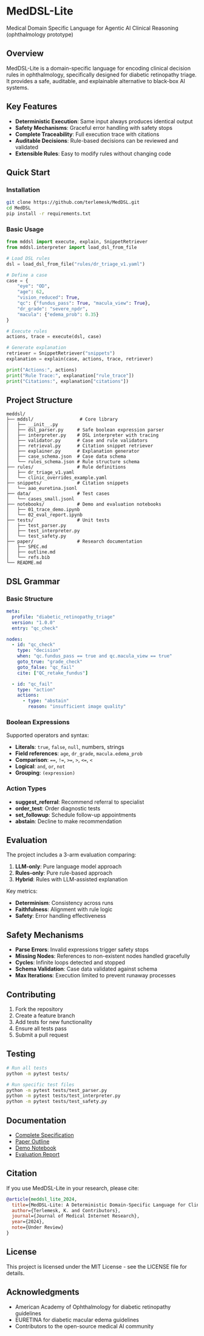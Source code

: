 # MedDSL-Lite

Medical Domain Specific Language for Agentic AI Clinical Reasoning (ophthalmology prototype)

## Overview

MedDSL-Lite is a domain-specific language for encoding clinical decision rules in ophthalmology, specifically designed for diabetic retinopathy triage. It provides a safe, auditable, and explainable alternative to black-box AI systems.

## Key Features

- **Deterministic Execution**: Same input always produces identical output
- **Safety Mechanisms**: Graceful error handling with safety stops
- **Complete Traceability**: Full execution trace with citations
- **Auditable Decisions**: Rule-based decisions can be reviewed and validated
- **Extensible Rules**: Easy to modify rules without changing code

## Quick Start

### Installation

```bash
git clone https://github.com/terlemesk/MedDSL.git
cd MedDSL
pip install -r requirements.txt
```

### Basic Usage

```python
from mddsl import execute, explain, SnippetRetriever
from mddsl.interpreter import load_dsl_from_file

# Load DSL rules
dsl = load_dsl_from_file("rules/dr_triage_v1.yaml")

# Define a case
case = {
    "eye": "OD",
    "age": 62,
    "vision_reduced": True,
    "qc": {"fundus_pass": True, "macula_view": True},
    "dr_grade": "severe_npdr",
    "macula": {"edema_prob": 0.35}
}

# Execute rules
actions, trace = execute(dsl, case)

# Generate explanation
retriever = SnippetRetriever("snippets")
explanation = explain(case, actions, trace, retriever)

print("Actions:", actions)
print("Rule Trace:", explanation["rule_trace"])
print("Citations:", explanation["citations"])
```

## Project Structure

```
meddsl/
├── mddsl/                 # Core library
│   ├── __init__.py
│   ├── dsl_parser.py     # Safe boolean expression parser
│   ├── interpreter.py    # DSL interpreter with tracing
│   ├── validator.py      # Case and rule validators
│   ├── retrieval.py      # Citation snippet retriever
│   ├── explainer.py      # Explanation generator
│   ├── case_schema.json  # Case data schema
│   └── rules_schema.json # Rule structure schema
├── rules/                # Rule definitions
│   ├── dr_triage_v1.yaml
│   └── clinic_overrides_example.yaml
├── snippets/             # Citation snippets
│   └── aao_euretina.jsonl
├── data/                 # Test cases
│   └── cases_small.jsonl
├── notebooks/            # Demo and evaluation notebooks
│   ├── 01_trace_demo.ipynb
│   └── 02_eval_report.ipynb
├── tests/                # Unit tests
│   ├── test_parser.py
│   ├── test_interpreter.py
│   └── test_safety.py
├── paper/                # Research documentation
│   ├── SPEC.md
│   ├── outline.md
│   └── refs.bib
└── README.md
```

## DSL Grammar

### Basic Structure

```yaml
meta:
  profile: "diabetic_retinopathy_triage"
  version: "1.0.0"
  entry: "qc_check"

nodes:
  - id: "qc_check"
    type: "decision"
    when: "qc.fundus_pass == true and qc.macula_view == true"
    goto_true: "grade_check"
    goto_false: "qc_fail"
    cite: ["QC_retake_fundus"]

  - id: "qc_fail"
    type: "action"
    actions:
      - type: "abstain"
        reason: "insufficient image quality"
```

### Boolean Expressions

Supported operators and syntax:
- **Literals**: `true`, `false`, `null`, numbers, strings
- **Field references**: `age`, `dr_grade`, `macula.edema_prob`
- **Comparison**: `==`, `!=`, `>=`, `>`, `<=`, `<`
- **Logical**: `and`, `or`, `not`
- **Grouping**: `(expression)`

### Action Types

- **suggest_referral**: Recommend referral to specialist
- **order_test**: Order diagnostic tests
- **set_followup**: Schedule follow-up appointments
- **abstain**: Decline to make recommendation

## Evaluation

The project includes a 3-arm evaluation comparing:

1. **LLM-only**: Pure language model approach
2. **Rules-only**: Pure rule-based approach
3. **Hybrid**: Rules with LLM-assisted explanation

Key metrics:
- **Determinism**: Consistency across runs
- **Faithfulness**: Alignment with rule logic
- **Safety**: Error handling effectiveness

## Safety Mechanisms

- **Parse Errors**: Invalid expressions trigger safety stops
- **Missing Nodes**: References to non-existent nodes handled gracefully
- **Cycles**: Infinite loops detected and stopped
- **Schema Validation**: Case data validated against schema
- **Max Iterations**: Execution limited to prevent runaway processes

## Contributing

1. Fork the repository
2. Create a feature branch
3. Add tests for new functionality
4. Ensure all tests pass
5. Submit a pull request

## Testing

```bash
# Run all tests
python -m pytest tests/

# Run specific test files
python -m pytest tests/test_parser.py
python -m pytest tests/test_interpreter.py
python -m pytest tests/test_safety.py
```

## Documentation

- [Complete Specification](paper/SPEC.md)
- [Paper Outline](paper/outline.md)
- [Demo Notebook](notebooks/01_trace_demo.ipynb)
- [Evaluation Report](notebooks/02_eval_report.ipynb)

## Citation

If you use MedDSL-Lite in your research, please cite:

```bibtex
@article{meddsl_lite_2024,
  title={MedDSL-Lite: A Deterministic Domain-Specific Language for Clinical Decision Support},
  author={Terlemesk, K. and Contributors},
  journal={Journal of Medical Internet Research},
  year={2024},
  note={Under Review}
}
```

## License

This project is licensed under the MIT License - see the LICENSE file for details.

## Acknowledgments

- American Academy of Ophthalmology for diabetic retinopathy guidelines
- EURETINA for diabetic macular edema guidelines
- Contributors to the open-source medical AI community
